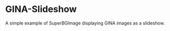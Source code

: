 GINA-Slideshow
==============

A simple example of SuperBGImage displaying GINA images as a slideshow.
